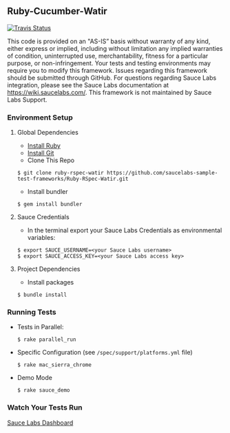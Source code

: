 ## Ruby-Cucumber-Watir
[![Travis Status](https://travis-ci.org/saucelabs-sample-test-frameworks/Ruby-Cucumber-Watir.svg?branch=master)](https://travis-ci.org/saucelabs-sample-test-frameworks/Ruby-Cucumber-Watir)

This code is provided on an "AS-IS” basis without warranty of any kind, either express or implied, including without limitation any implied warranties of condition, uninterrupted use, merchantability, fitness for a particular purpose, or non-infringement. Your tests and testing environments may require you to modify this framework. Issues regarding this framework should be submitted through GitHub. For questions regarding Sauce Labs integration, please see the Sauce Labs documentation at https://wiki.saucelabs.com/. This framework is not maintained by Sauce Labs Support.

### Environment Setup

1. Global Dependencies
    * [Install Ruby](http://watir.com/guides/ruby/)
    * [Install Git](https://github.com/saucelabs-training/Getting-Started-with-Selenium/blob/master/README.md#install-git)
    * Clone This Repo
    ```
    $ git clone ruby-rspec-watir https://github.com/saucelabs-sample-test-frameworks/Ruby-RSpec-Watir.git
    ```
    * Install bundler
    ```
    $ gem install bundler
    ```

2. Sauce Credentials
    * In the terminal export your Sauce Labs Credentials as environmental variables:
    ```
    $ export SAUCE_USERNAME=<your Sauce Labs username>
	$ export SAUCE_ACCESS_KEY=<your Sauce Labs access key>
    ```

3. Project Dependencies
	* Install packages
	```
	$ bundle install
	```

### Running Tests

* Tests in Parallel:
	```
	$ rake parallel_run
	```
* Specific Configuration (see `/spec/support/platforms.yml` file)
	```
	$ rake mac_sierra_chrome
	```
* Demo Mode
	```
	$ rake sauce_demo
	```

### Watch Your Tests Run

[Sauce Labs Dashboard](https://app.saucelabs.com/dashboard/)
